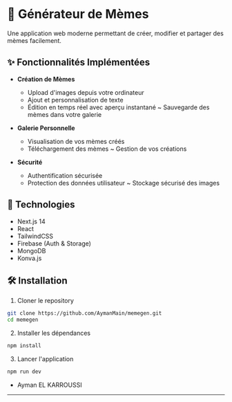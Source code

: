 # 🎨 Générateur de Mèmes

Une application web moderne permettant de créer, modifier et partager des mèmes facilement.

## ✨ Fonctionnalités Implémentées

- **Création de Mèmes**
  - Upload d'images depuis votre ordinateur
  - Ajout et personnalisation de texte
  - Édition en temps réel avec aperçu instantané
  ~ Sauvegarde des mèmes dans votre galerie

- **Galerie Personnelle**
  - Visualisation de vos mèmes créés
  - Téléchargement des mèmes
  ~ Gestion de vos créations

- **Sécurité**
  - Authentification sécurisée
  - Protection des données utilisateur
  ~ Stockage sécurisé des images 

## 🚀 Technologies

- Next.js 14
- React
- TailwindCSS
- Firebase (Auth & Storage)
- MongoDB
- Konva.js

## 🛠️ Installation

1. Cloner le repository
```bash
git clone https://github.com/AymanMain/memegen.git
cd memegen
```

2. Installer les dépendances
```bash
npm install
```

3. Lancer l'application
```bash
npm run dev
```

 - Ayman EL KARROUSSI

---

